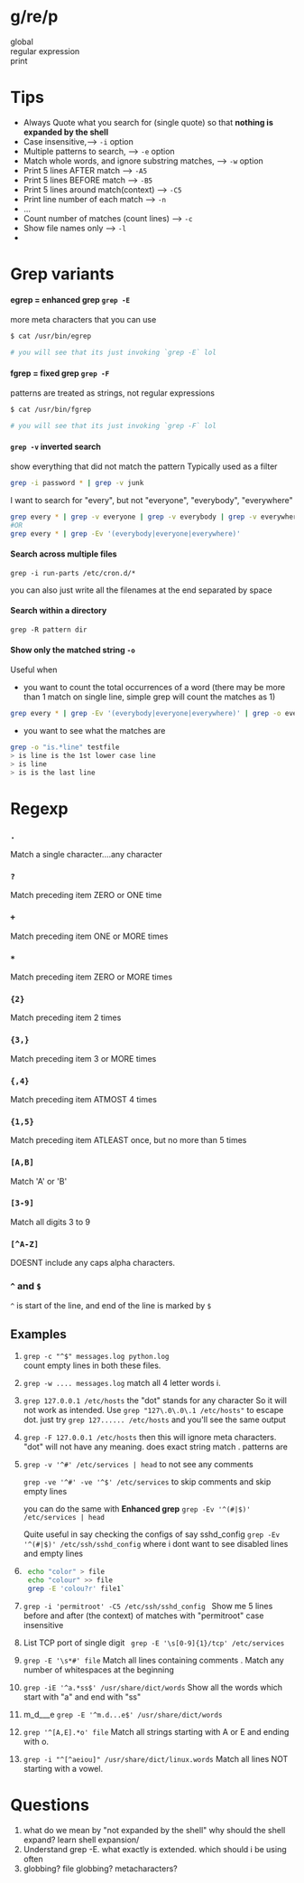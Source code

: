 
# g/re/p

global<br>
regular expression<br>
print


# Tips
- Always Quote what you search for (single quote) so that **nothing is expanded by the shell**
- Case insensitive,--> `-i` option
- Multiple patterns to search, --> `-e` option
- Match whole words, and ignore substring matches, --> `-w` option
- Print 5 lines AFTER match --> `-A5`
- Print 5 lines BEFORE match --> `-B5`
- Print 5 lines around match(context) --> `-C5`
- Print line number of each match --> `-n`
- ...
- Count number of matches (count lines) --> `-c`
- Show file names only --> `-l`
- 


# Grep variants

#### egrep = enhanced grep  `grep -E`
more meta characters that you can use

```bash
$ cat /usr/bin/egrep

# you will see that its just invoking `grep -E` lol
```

#### fgrep = fixed grep `grep -F`
patterns are treated as strings, not regular expressions
```bash
$ cat /usr/bin/fgrep

# you will see that its just invoking `grep -F` lol
```

#### `grep -v` inverted search
show everything that did not match the pattern
Typically used as a filter
```sh
grep -i password * | grep -v junk
```
I want to search for "every", but not "everyone", "everybody", "everywhere"
```sh
grep every * | grep -v everyone | grep -v everybody | grep -v everywhere
#OR
grep every * | grep -Ev '(everybody|everyone|everywhere)'
```

#### Search across multiple files
`grep -i run-parts /etc/cron.d/*`

 you can also just write all the filenames at the end separated by space

#### Search within a directory 
`grep -R pattern dir`

#### Show only the matched string `-o`
Useful when
- you want to count the total occurrences of a word (there may be more than 1 match on single line, simple grep will count the matches as 1)
```sh
grep every * | grep -Ev '(everybody|everyone|everywhere)' | grep -o every | wc -l
```
- you want to see what the matches are
```sh
grep -o "is.*line" testfile
> is line is the 1st lower case line
> is line
> is is the last line
```


# Regexp

### `.` 
Match a single character....any character

### `?` 
Match preceding item ZERO or ONE time

### `+` 
Match preceding item ONE or MORE times

### `*` 
Match preceding item ZERO or MORE times

### `{2}` 
Match preceding item 2 times

### `{3,}` 
Match preceding item 3 or MORE times

### `{,4}` 
Match preceding item ATMOST 4 times

### `{1,5}` 
Match preceding item ATLEAST once, but no more than 5 times

### `[A,B]` 
Match 'A' or 'B'

### `[3-9]`
Match all digits 3 to 9

### `[^A-Z]`
DOESNT include any caps alpha characters.

### `^` and `$`
`^` is start of the line, and end of the line is marked by `$`

## Examples

1. `grep -c "^$" messages.log python.log`  
	 count empty lines in both these files.
2. `grep -w .... messages.log`
	match all 4 letter words i.
3. `grep 127.0.0.1 /etc/hosts`
     the "dot" stands for any character
     So it will not work as intended. Use `grep "127\.0\.0\.1 /etc/hosts"` to escape dot.
    just try `grep 127...... /etc/hosts` and you'll see the same output

4. `grep -F 127.0.0.1 /etc/hosts`
    then this will ignore meta characters. "dot" will not have any meaning. does exact string match . patterns are 

4. `grep -v '^#' /etc/services | head`
    to not see any comments

    `grep -ve '^#' -ve '^$' /etc/services`
    to skip comments and skip empty lines

    you can do the same with **Enhanced grep** `grep -Ev '^(#|$)' /etc/services | head`

    Quite useful in say checking the configs of say sshd_config 
    ` grep -Ev '^(#|$)' /etc/ssh/sshd_config ` where i dont want to see disabled lines and empty lines

5. ```bash
    echo "color" > file
    echo "colour" >> file
	grep -E 'colou?r' file1`

6. `grep -i 'permitroot' -C5 /etc/ssh/sshd_config `
    Show me 5 lines before and after (the context) of matches with "permitroot" case insensitive

6. List TCP port of single digit
   ` grep -E '\s[0-9]{1}/tcp' /etc/services`

7. `grep -E '\s*#' file` 
Match all lines containing comments
. Match any number of whitespaces at the beginning

8. `grep -iE '^a.*ss$' /usr/share/dict/words`
Show all the words which start with "a" and end with "ss"

9. m_d___e
    `grep -E '^m.d...e$' /usr/share/dict/words`

10. `grep '^[A,E].*o' file` Match all strings starting with A or E and ending with o.
11. `grep -i "^[^aeiou]" /usr/share/dict/linux.words` Match all lines NOT starting with a vowel.




# Questions
1. what do we mean by "not expanded by the shell" why should the shell expand?
learn shell expansion/
2. Understand grep -E. what exactly is extended. which should i be using often
4. globbing? file globbing? metacharacters?